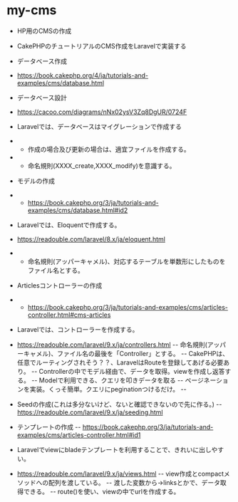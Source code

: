 # my-cms
- HP用のCMSの作成

- CakePHPのチュートリアルのCMS作成をLaravelで実装する

- データベース作成
- https://book.cakephp.org/4/ja/tutorials-and-examples/cms/database.html

- データベース設計
- https://cacoo.com/diagrams/nNx02ysV3Zq8DgUR/0724F

- Laravelでは、データベースはマイグレーションで作成する
- - 作成の場合及び更新の場合は、適宜ファイルを作成する。
- - 命名規則(XXXX_create,XXXX_modify)を意識する。

- モデルの作成
- - https://book.cakephp.org/3/ja/tutorials-and-examples/cms/database.html#id2

- Laravelでは、Eloquentで作成する。
- https://readouble.com/laravel/8.x/ja/eloquent.html
- - 命名規則(アッパーキャメル)、対応するテーブルを単数形にしたものをファイル名とする。


- Articlesコントローラーの作成
- - https://book.cakephp.org/3/ja/tutorials-and-examples/cms/articles-controller.html#cms-articles

- Laravelでは、コントローラーを作成する。
- https://readouble.com/laravel/9.x/ja/controllers.html
-- 命名規則(アッパーキャメル)、ファイル名の最後を「Controller」とする。
-- CakePHPは、任意でルーティングされそう？？、LaravelはRouteを登録してあげる必要あり。
-- Controllerの中でモデル経由で、データを取得。viewを作成し返答する。
-- Modelで利用できる、クエリを叩きデータを取る
-- ページネーションを実装。くっそ簡単。クエリにpeginationつけるだけ。
-- 


- Seedの作成(これは多分ないけど、ないと確認できないので先に作る。)
-- https://readouble.com/laravel/9.x/ja/seeding.html

- テンプレートの作成
-- https://book.cakephp.org/3/ja/tutorials-and-examples/cms/articles-controller.html#id1
- Laravelでviewにbladeテンプレートを利用することで、きれいに出しやすい。
- https://readouble.com/laravel/9.x/ja/views.html
-- view作成とcompactメソッドへの配列を渡している。
-- 渡した変数から->linksとかで、データ取得できる。
-- route()を使い、viewの中でurlを作成する。
